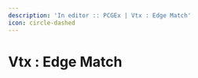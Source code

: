 ```yaml
---
description: 'In editor :: PCGEx | Vtx : Edge Match'
icon: circle-dashed
---
```


# Vtx : Edge Match

